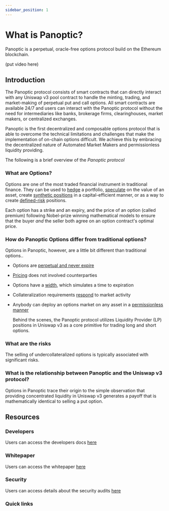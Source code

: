 ```yaml
---
sidebar_position: 1
---
```


# What is Panoptic?

Panoptic is a perpetual, oracle-free options protocol build on the Ethereum blockchain. 

(put video here)

## Introduction

The Panoptic protocol consists of smart contracts that can directly interact with any Uniswap v3 pool contract to handle the minting, trading, and market-making of perpetual put and call options.
All smart contracts are available 24/7 and users can interact with the Panoptic protocol without the need for intermediaries like banks, brokerage firms, clearinghouses, market makers, or centralized exchanges.

Panoptic is the first decentralized and composable options protocol that is able to overcome the technical limitations and challenges that make the implementation of on-chain options difficult.
We achieve this by embracing the decentralized nature of Automated Market Makers and permissionless liquidity providing.

The following is a brief overview of the _Panoptic protocol_

### What are Options?

Options are one of the most traded financial instrument in traditional finance.
They can be used to [hedge](./trading/basic-concepts) a portfolio, [speculate](./trading/perpetual-options) on the value of an asset, create [synthetic positions](./trading/multi-leg-strategies) in a capital-efficient manner, or as a way to create [defined-risk](./trading/risks) positions. 

Each option has a strike and an expiry, and the price of an option (called premium) following Nobel-prize winning mathematical models to ensure that the buyer _and_ the seller both agree on an option contract's optimal price.



### How do Panoptic Options differ from traditional options?

Options in Panoptic, however, are a little bit different than traditional options.. 

- Options are [perpetual and never expire](./panoptic-protocol/option-payoff)
- [Pricing](./panoptic-protocol/premium) does not involved counterparties
- Options have a [width](./panoptic-protocol/option-payoff), which simulates a time to expiration
- Collateralization requirements [respond](./panoptic-protocol/liquidations) to market activity
- Anybody can deploy an options market on any asset in a [permissionless manner](./category/technical-specifications)

  Behind the scenes, the Panoptic protocol utilizes Liquidity Provider (LP) positions in Uniswap v3 as a core primitive for trading long and short options.

### What are the risks

The selling of undercollateralized options is typically associated with significant risks.


### What is the relationship between Panoptic and the Uniswap v3 protocol?

Options in Panoptic trace their origin to the simple observation that providing concentrated liquidity in Uniswap v3 generates a payoff that is mathematically identical to selling a put option.


## Resources


### Developers
Users can access the developers docs [here](./developers/smart-contracts-overview)

### Whitepaper
Users can access the whitepaper [here](./whitepaper.pdf)

### Security 
Users can access details about the security audits [here](./category/security)

### Quick links

